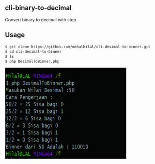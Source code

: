 ## cli-binary-to-decimal
Convert binary to decimal with step

## Usage

```
$ git clone https://github.com/mohalhilal/cli-desimal-to-binner.git
$ cd cli-desimal-to-binner
$ ls
$ php DesimalToBinner.php
```

<img src="ss.jpg" alt="" data-canonical-src="ss.jpg" width="400" height="300" />

